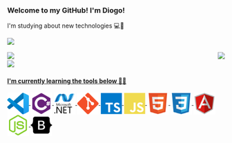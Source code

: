 ### Welcome to my GitHub! I'm Diogo!

I'm studying about new technologies 💻📱

 <a href="https://www.linkedin.com/in/diogo-laureano" target="_blank"><img src="https://img.shields.io/badge/-LinkedIn-%230077B5?style=for-the-badge&logo=linkedin&logoColor=white" target="_blank"></a> 

<div>
  <a href="https://github.com/diogolaureano">
  <img height="150em" src="https://github-readme-stats.vercel.app/api?username=diogolaureano&show_icons=true&theme=highcontrast&include_all_commits=true&count_private=true"/>
  <img align="right" height="310em" src="https://media.giphy.com/media/fwbZnTftCXVocKzfxR/giphy.gif"/><br/>
  <img height="180em" src="https://github-readme-stats.vercel.app/api/top-langs/?username=diogolaureano&layout=compact&langs_count=7&theme=highcontrast"/>
</div>
 
#### I'm currently learning the tools below 👨‍💻
 <div style="display: inline_block">
  <img align="center" alt="VsCode" height"50" width="50" &nbsp src=https://github.com/devicons/devicon/blob/master/icons/vscode/vscode-original.svg>
  <img align="center" alt="CS" height="50" width="50" src="https://github.com/devicons/devicon/blob/master/icons/csharp/csharp-plain.svg"> 
  <img align="center" alt="CS" height="50" width="50" src="https://github.com/devicons/devicon/blob/master/icons/dot-net/dot-net-original-wordmark.svg">
  <img align="center" alt="CS" height="50" width="50" src="https://github.com/devicons/devicon/blob/master/icons/git/git-original.svg">
  <img align="center" alt="Ts" height="50" width="50" src="https://raw.githubusercontent.com/devicons/devicon/master/icons/typescript/typescript-plain.svg"> 
  <img align="center" alt="Js" height="50" width="50" src="https://raw.githubusercontent.com/devicons/devicon/master/icons/javascript/javascript-plain.svg">  
  <img align="center" alt="HTML" height="50" width="50" src="https://raw.githubusercontent.com/devicons/devicon/master/icons/html5/html5-original.svg">
  <img align="center" alt="CSS" height="50" width="50" src="https://raw.githubusercontent.com/devicons/devicon/master/icons/css3/css3-original.svg">
  <img align="center" alt="Angular" height"50" width="50" src=https://github.com/devicons/devicon/blob/master/icons/angularjs/angularjs-original.svg> 
  <img align="center" alt="NodeJS" height"50" width="50" src=https://github.com/devicons/devicon/blob/master/icons/nodejs/nodejs-plain.svg> 
  <img align="center" alt="Boostrap" height"50" width="50" src=https://github.com/devicons/devicon/blob/master/icons/bootstrap/bootstrap-plain.svg>  
</div>

  
 

<!--
- 🔭 I’m currently working on ...
- 🌱 I’m currently learning ...
- 👯 I’m looking to collaborate on ...
- 🤔 I’m looking for help with ...
- 💬 Ask me about ...
- 📫 How to reach me: ...
- 😄 Pronouns: ...
- ⚡ Fun fact: ...
-->
